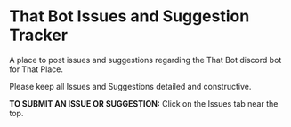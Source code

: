 # That Bot Issues and Suggestion Tracker
A place to post issues and suggestions regarding the That Bot discord bot for That Place.

Please keep all Issues and Suggestions detailed and constructive.

**TO SUBMIT AN ISSUE OR SUGGESTION:**
Click on the Issues tab near the top.


